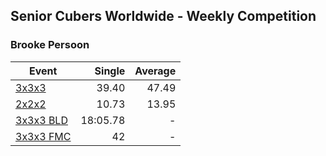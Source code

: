 ## Senior Cubers Worldwide - Weekly Competition
### Brooke Persoon

| Event | Single | Average |
| -- | --: | --: |
| [3x3x3](brooke_persoon/333.md) | 39.40 | 47.49 |
| [2x2x2](brooke_persoon/222.md) | 10.73 | 13.95 |
| [3x3x3 BLD](brooke_persoon/333bf.md) | 18:05.78 | - |
| [3x3x3 FMC](brooke_persoon/333fm.md) | 42 | - |

<!-- Global site tag (gtag.js) - Google Analytics -->
<script async src="https://www.googletagmanager.com/gtag/js?id=UA-86348435-3"></script>
<script>window.dataLayer = window.dataLayer || []; function gtag() {dataLayer.push(arguments);} gtag('js', new Date()); gtag('config', 'UA-86348435-3');</script>

